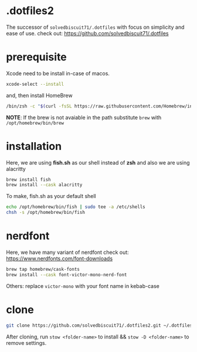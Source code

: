 # .dotfiles2

The successor of `solvedbiscuit71/.dotfiles` with focus on simplicity and ease of use.
check out: https://github.com/solvedbiscuit71/.dotfiles

# prerequisite

Xcode need to be install in-case of macos.
```sh
xcode-select --install
```

and, then install HomeBrew
```sh
/bin/zsh -c "$(curl -fsSL https://raw.githubusercontent.com/Homebrew/install/HEAD/install.sh)"
```

**NOTE**: If the brew is not avaiable in the path substitute `brew` with `/opt/homebrew/bin/brew`

# installation

Here, we are using **fish.sh** as our shell instead of **zsh** and also we are using alacritty

```sh
brew install fish
brew install --cask alacritty
```

To make, fish.sh as your default shell
```sh
echo /opt/homebrew/bin/fish | sudo tee -a /etc/shells
chsh -s /opt/homebrew/bin/fish
```

# nerdfont

Here, we have many variant of nerdfont
check out: https://www.nerdfonts.com/font-downloads

```sh
brew tap homebrew/cask-fonts
brew install --cask font-victor-mono-nerd-font
```

Others: replace `victor-mono` with your font name in kebab-case

# clone

```sh
git clone https://github.com/solvedbiscuit71/.dotfiles2.git ~/.dotfiles2
```

After cloning, run `stow <folder-name>` to install && `stow -D <folder-name>` to remove settings.
